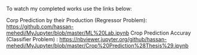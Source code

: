To watch my completed works use the links below:

Corp Prediction by their Production (Regressor Problem): https://github.com/hassan-mehedi/MyJupyter/blob/master/ML%20Lab.ipynb
Crop Prediction Accuray (Classifier Problem) : https://nbviewer.jupyter.org/github/hassan-mehedi/MyJupyter/blob/master/Crop%20Prediction%28Thesis%29.ipynb
